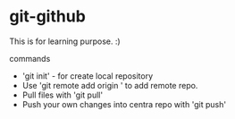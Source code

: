 # git-github
This is for learning purpose. :)

commands

- 'git init' - for create local repository
- Use 'git remote add origin <link>' to add remote repo.
- Pull files with 'git pull'
- Push your own changes into centra repo with 'git push'

